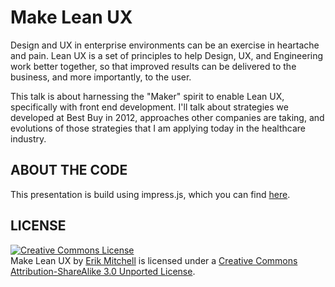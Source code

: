 Make Lean UX
============

Design and UX in enterprise environments can be an exercise in heartache and pain. Lean UX is a set of principles to help Design, UX, and Engineering work better together, so that improved results can be delivered to the business, and more importantly, to the user.

This talk is about harnessing the "Maker" spirit to enable Lean UX, specifically with front end development. I'll talk about strategies we developed at Best Buy in 2012, approaches other companies are taking, and evolutions of those strategies that I am applying today in the healthcare industry.

ABOUT THE CODE
--------------

This presentation is build using impress.js, which you can find [here](http://github.com/bartaz/impress.js).


LICENSE
-------

<div>
<a rel="license" href="http://creativecommons.org/licenses/by-sa/3.0/deed.en_US"><img alt="Creative Commons License" style="border-width:0" src="http://i.creativecommons.org/l/by-sa/3.0/88x31.png" /></a><br /><span xmlns:dct="http://purl.org/dc/terms/" href="http://purl.org/dc/dcmitype/InteractiveResource" property="dct:title" rel="dct:type">Make Lean UX</span> by <a xmlns:cc="http://creativecommons.org/ns#" href="http://ekmitchell.com/" property="cc:attributionName" rel="cc:attributionURL">Erik Mitchell</a> is licensed under a <a rel="license" href="http://creativecommons.org/licenses/by-sa/3.0/deed.en_US">Creative Commons Attribution-ShareAlike 3.0 Unported License</a>.
</div>